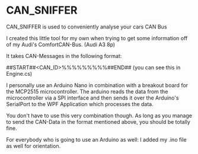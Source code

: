 # CAN_SNIFFER
CAN_SNIFFER is used to conveniently analyse your cars CAN Bus

I created this little tool for my own when trying to get some information off of my Audi's ComfortCAN-Bus.
(Audi A3 8p)

It takes CAN-Messages in the following format:

##START##<CAN_ID>%<DLC>%<BIT1>%<BIT2>%<BIT3>%<BIT4>%<BIT5>%<BIT6>%<BIT7>%<BIT8>##END## (you can see this in Engine.cs)
  
I personally use an Arduino Nano in combination with a breakout board for the MCP2515 microcontroller. The arduino reads the data from the microcontroller via a SPI interface and then sends it over the Arduino's SerialPort to the WPF Application which processes the data.

You don't have to use this very combination though.
As long as you manage to send the CAN-Data in the format mentioned above, you should be totally fine.

For everybody who is going to use an Arduino as well: I added my .ino file as well for orientation.
